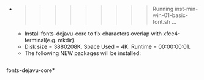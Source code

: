 * >>>>>>>>> Running inst-min-win-01-basic-font.sh ...
  * Install fonts-dejavu-core to fix characters overlap with xfce4-terminal(e.g. mkdir).
  * Disk size = 3880208K. Space Used = 4K. Runtime = 00:00:00:01.
  * The following NEW packages will be installed:
  ```bash
fonts-dejavu-core*
  ```
